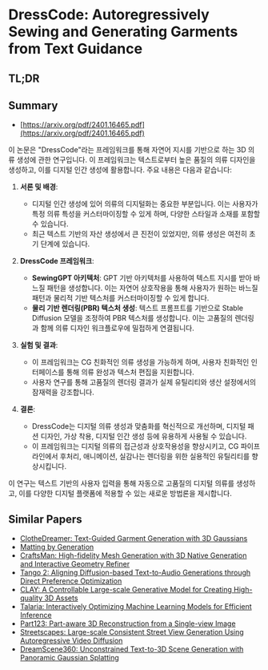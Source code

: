 # DressCode: Autoregressively Sewing and Generating Garments from Text Guidance
## TL;DR
## Summary
- [https://arxiv.org/pdf/2401.16465.pdf](https://arxiv.org/pdf/2401.16465.pdf)

이 논문은 "DressCode"라는 프레임워크를 통해 자연어 지시를 기반으로 하는 3D 의류 생성에 관한 연구입니다. 이 프레임워크는 텍스트로부터 높은 품질의 의류 디자인을 생성하고, 이를 디지털 인간 생성에 활용합니다. 주요 내용은 다음과 같습니다:

1. **서론 및 배경**:
   - 디지털 인간 생성에 있어 의류의 디지털화는 중요한 부분입니다. 이는 사용자가 특정 의류 특성을 커스터마이징할 수 있게 하며, 다양한 스타일과 소재를 포함할 수 있습니다.
   - 최근 텍스트 기반의 자산 생성에서 큰 진전이 있었지만, 의류 생성은 여전히 초기 단계에 있습니다.

2. **DressCode 프레임워크**:
   - **SewingGPT 아키텍처**: GPT 기반 아키텍처를 사용하여 텍스트 지시를 받아 바느질 패턴을 생성합니다. 이는 자연어 상호작용을 통해 사용자가 원하는 바느질 패턴과 물리적 기반 텍스처를 커스터마이징할 수 있게 합니다.
   - **물리 기반 렌더링(PBR) 텍스처 생성**: 텍스트 프롬프트를 기반으로 Stable Diffusion 모델을 조정하여 PBR 텍스처를 생성합니다. 이는 고품질의 렌더링과 함께 의류 디자인 워크플로우에 밀접하게 연결됩니다.

3. **실험 및 결과**:
   - 이 프레임워크는 CG 친화적인 의류 생성을 가능하게 하며, 사용자 친화적인 인터페이스를 통해 의류 완성과 텍스처 편집을 지원합니다.
   - 사용자 연구를 통해 고품질의 렌더링 결과가 실제 유틸리티와 생산 설정에서의 잠재력을 강조합니다.

4. **결론**:
   - DressCode는 디지털 의류 생성과 맞춤화를 혁신적으로 개선하며, 디지털 패션 디자인, 가상 착용, 디지털 인간 생성 등에 유용하게 사용될 수 있습니다.
   - 이 프레임워크는 디지털 의류의 접근성과 상호작용성을 향상시키고, CG 파이프라인에서 후처리, 애니메이션, 실감나는 렌더링을 위한 실용적인 유틸리티를 향상시킵니다.

이 연구는 텍스트 기반의 사용자 입력을 통해 자동으로 고품질의 디지털 의류를 생성하고, 이를 다양한 디지털 플랫폼에 적용할 수 있는 새로운 방법론을 제시합니다.

## Similar Papers
- [ClotheDreamer: Text-Guided Garment Generation with 3D Gaussians](2406.16815.md)
- [Matting by Generation](2407.21017.md)
- [CraftsMan: High-fidelity Mesh Generation with 3D Native Generation and Interactive Geometry Refiner](2405.14979.md)
- [Tango 2: Aligning Diffusion-based Text-to-Audio Generations through Direct Preference Optimization](2404.09956.md)
- [CLAY: A Controllable Large-scale Generative Model for Creating High-quality 3D Assets](2406.13897.md)
- [Talaria: Interactively Optimizing Machine Learning Models for Efficient Inference](2404.03085.md)
- [Part123: Part-aware 3D Reconstruction from a Single-view Image](2405.16888.md)
- [Streetscapes: Large-scale Consistent Street View Generation Using Autoregressive Video Diffusion](2407.13759.md)
- [DreamScene360: Unconstrained Text-to-3D Scene Generation with Panoramic Gaussian Splatting](2404.06903.md)
